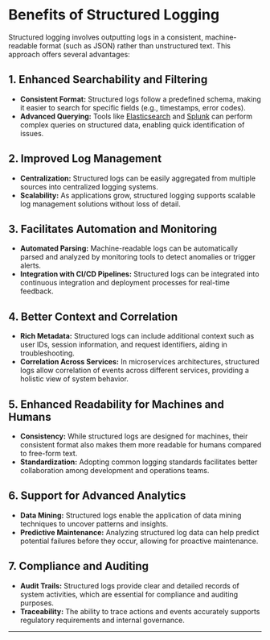 # Benefits of Structured Logging

Structured logging involves outputting logs in a consistent, machine-readable format (such as JSON) rather than unstructured text. This approach offers several advantages:

## 1. **Enhanced Searchability and Filtering**

- **Consistent Format:** Structured logs follow a predefined schema, making it easier to search for specific fields (e.g., timestamps, error codes).
- **Advanced Querying:** Tools like [Elasticsearch](https://www.elastic.co/elasticsearch) and [Splunk](https://www.splunk.com/en_us/products/observability.html) can perform complex queries on structured data, enabling quick identification of issues.

## 2. **Improved Log Management**

- **Centralization:** Structured logs can be easily aggregated from multiple sources into centralized logging systems.
- **Scalability:** As applications grow, structured logging supports scalable log management solutions without loss of detail.

## 3. **Facilitates Automation and Monitoring**

- **Automated Parsing:** Machine-readable logs can be automatically parsed and analyzed by monitoring tools to detect anomalies or trigger alerts.
- **Integration with CI/CD Pipelines:** Structured logs can be integrated into continuous integration and deployment processes for real-time feedback.

## 4. **Better Context and Correlation**

- **Rich Metadata:** Structured logs can include additional context such as user IDs, session information, and request identifiers, aiding in troubleshooting.
- **Correlation Across Services:** In microservices architectures, structured logs allow correlation of events across different services, providing a holistic view of system behavior.

## 5. **Enhanced Readability for Machines and Humans**

- **Consistency:** While structured logs are designed for machines, their consistent format also makes them more readable for humans compared to free-form text.
- **Standardization:** Adopting common logging standards facilitates better collaboration among development and operations teams.

## 6. **Support for Advanced Analytics**

- **Data Mining:** Structured logs enable the application of data mining techniques to uncover patterns and insights.
- **Predictive Maintenance:** Analyzing structured log data can help predict potential failures before they occur, allowing for proactive maintenance.

## 7. **Compliance and Auditing**

- **Audit Trails:** Structured logs provide clear and detailed records of system activities, which are essential for compliance and auditing purposes.
- **Traceability:** The ability to trace actions and events accurately supports regulatory requirements and internal governance.

---